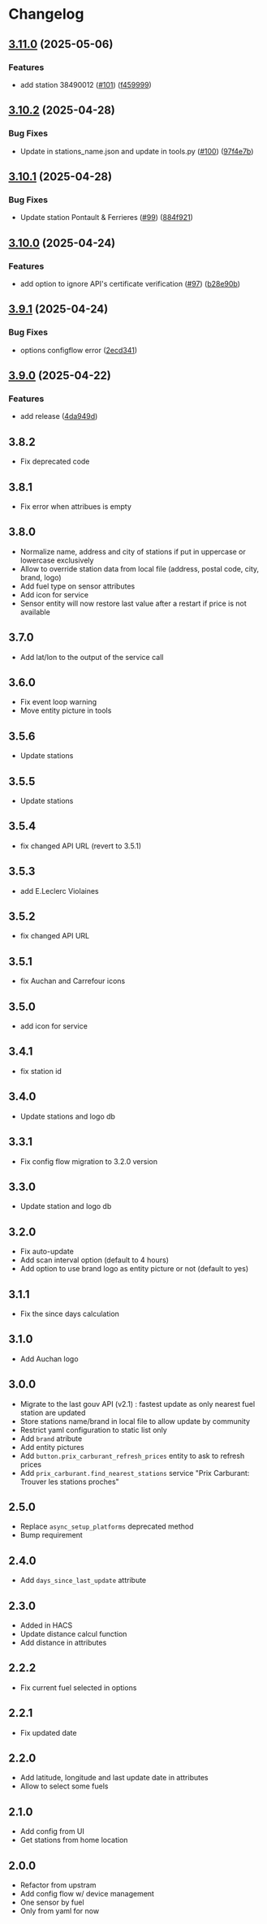 # Changelog

## [3.11.0](https://github.com/Aohzan/hass-prixcarburant/compare/3.10.2...3.11.0) (2025-05-06)

### Features

* add station 38490012 ([#101](https://github.com/Aohzan/hass-prixcarburant/issues/101)) ([f459999](https://github.com/Aohzan/hass-prixcarburant/commit/f4599996a87c6cdcd86a14f0bfaefe43294b4fc9))

## [3.10.2](https://github.com/Aohzan/hass-prixcarburant/compare/3.10.1...3.10.2) (2025-04-28)

### Bug Fixes

* Update in stations_name.json and update in tools.py ([#100](https://github.com/Aohzan/hass-prixcarburant/issues/100)) ([97f4e7b](https://github.com/Aohzan/hass-prixcarburant/commit/97f4e7b0e9d17f55ee6b1c57c10f48a5fc273024))

## [3.10.1](https://github.com/Aohzan/hass-prixcarburant/compare/3.10.0...3.10.1) (2025-04-28)

### Bug Fixes

* Update station Pontault & Ferrieres ([#99](https://github.com/Aohzan/hass-prixcarburant/issues/99)) ([884f921](https://github.com/Aohzan/hass-prixcarburant/commit/884f92110fee0fe02f01008b36b1a71181b8cf98))

## [3.10.0](https://github.com/Aohzan/hass-prixcarburant/compare/3.9.1...3.10.0) (2025-04-24)

### Features

* add option to ignore API's certificate verification ([#97](https://github.com/Aohzan/hass-prixcarburant/issues/97)) ([b28e90b](https://github.com/Aohzan/hass-prixcarburant/commit/b28e90b09e9f586995519baa8ba10401e44d832e))

## [3.9.1](https://github.com/Aohzan/hass-prixcarburant/compare/3.9.0...3.9.1) (2025-04-24)

### Bug Fixes

* options configflow error ([2ecd341](https://github.com/Aohzan/hass-prixcarburant/commit/2ecd341a53e8eedbae77b065bbe52d7063616762))

## [3.9.0](https://github.com/Aohzan/hass-prixcarburant/compare/3.8.2...3.9.0) (2025-04-22)

### Features

* add release ([4da949d](https://github.com/Aohzan/hass-prixcarburant/commit/4da949d9c39f5bb2e639ab7745d7fbf02229ec68))

## 3.8.2

* Fix deprecated code

## 3.8.1

* Fix error when attribues is empty

## 3.8.0

* Normalize name, address and city of stations if put in uppercase or lowercase exclusively
* Allow to override station data from local file (address, postal code, city, brand, logo)
* Add fuel type on sensor attributes
* Add icon for service
* Sensor entity will now restore last value after a restart if price is not available

## 3.7.0

* Add lat/lon to the output of the service call

## 3.6.0

* Fix event loop warning
* Move entity picture in tools

## 3.5.6

* Update stations

## 3.5.5

* Update stations

## 3.5.4

* fix changed API URL (revert to 3.5.1)

## 3.5.3

* add E.Leclerc Violaines

## 3.5.2

* fix changed API URL

## 3.5.1

* fix Auchan and Carrefour icons

## 3.5.0

* add icon for service

## 3.4.1

* fix station id

## 3.4.0

* Update stations and logo db

## 3.3.1

* Fix config flow migration to 3.2.0 version

## 3.3.0

* Update station and logo db

## 3.2.0

* Fix auto-update
* Add scan interval option (default to 4 hours)
* Add option to use brand logo as entity picture or not (default to yes)

## 3.1.1

* Fix the since days calculation

## 3.1.0

* Add Auchan logo

## 3.0.0

* Migrate to the last gouv API (v2.1) : fastest update as only nearest fuel station are updated
* Store stations name/brand in local file to allow update by community
* Restrict yaml configuration to static list only
* Add `brand` atribute
* Add entity pictures
* Add `button.prix_carburant_refresh_prices` entity to ask to refresh prices
* Add `prix_carburant.find_nearest_stations` service "Prix Carburant: Trouver les stations proches"

## 2.5.0

* Replace `async_setup_platforms` deprecated method
* Bump requirement

## 2.4.0

* Add `days_since_last_update` attribute

## 2.3.0

* Added in HACS
* Update distance calcul function
* Add distance in attributes

## 2.2.2

* Fix current fuel selected in options

## 2.2.1

* Fix updated date

## 2.2.0

* Add latitude, longitude and last update date in attributes
* Allow to select some fuels

## 2.1.0

* Add config from UI
* Get stations from home location

## 2.0.0

* Refactor from upstram
* Add config flow w/ device management
* One sensor by fuel
* Only from yaml for now
